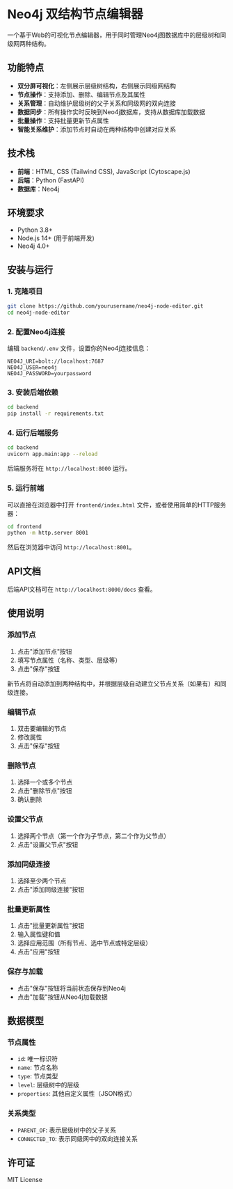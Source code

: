 # Neo4j 双结构节点编辑器

一个基于Web的可视化节点编辑器，用于同时管理Neo4j图数据库中的层级树和同级网两种结构。

## 功能特点

- **双分屏可视化**：左侧展示层级树结构，右侧展示同级网结构
- **节点操作**：支持添加、删除、编辑节点及其属性
- **关系管理**：自动维护层级树的父子关系和同级网的双向连接
- **数据同步**：所有操作实时反映到Neo4j数据库，支持从数据库加载数据
- **批量操作**：支持批量更新节点属性
- **智能关系维护**：添加节点时自动在两种结构中创建对应关系

## 技术栈

- **前端**：HTML, CSS (Tailwind CSS), JavaScript (Cytoscape.js)
- **后端**：Python (FastAPI)
- **数据库**：Neo4j

## 环境要求

- Python 3.8+
- Node.js 14+ (用于前端开发)
- Neo4j 4.0+

## 安装与运行

### 1. 克隆项目

```bash
git clone https://github.com/yourusername/neo4j-node-editor.git
cd neo4j-node-editor
```

### 2. 配置Neo4j连接

编辑 `backend/.env` 文件，设置你的Neo4j连接信息：

```
NEO4J_URI=bolt://localhost:7687
NEO4J_USER=neo4j
NEO4J_PASSWORD=yourpassword
```

### 3. 安装后端依赖

```bash
cd backend
pip install -r requirements.txt
```

### 4. 运行后端服务

```bash
cd backend
uvicorn app.main:app --reload
```

后端服务将在 `http://localhost:8000` 运行。

### 5. 运行前端

可以直接在浏览器中打开 `frontend/index.html` 文件，或者使用简单的HTTP服务器：

```bash
cd frontend
python -m http.server 8001
```

然后在浏览器中访问 `http://localhost:8001`。

## API文档

后端API文档可在 `http://localhost:8000/docs` 查看。

## 使用说明

### 添加节点

1. 点击"添加节点"按钮
2. 填写节点属性（名称、类型、层级等）
3. 点击"保存"按钮

新节点将自动添加到两种结构中，并根据层级自动建立父节点关系（如果有）和同级连接。

### 编辑节点

1. 双击要编辑的节点
2. 修改属性
3. 点击"保存"按钮

### 删除节点

1. 选择一个或多个节点
2. 点击"删除节点"按钮
3. 确认删除

### 设置父节点

1. 选择两个节点（第一个作为子节点，第二个作为父节点）
2. 点击"设置父节点"按钮

### 添加同级连接

1. 选择至少两个节点
2. 点击"添加同级连接"按钮

### 批量更新属性

1. 点击"批量更新属性"按钮
2. 输入属性键和值
3. 选择应用范围（所有节点、选中节点或特定层级）
4. 点击"应用"按钮

### 保存与加载

- 点击"保存"按钮将当前状态保存到Neo4j
- 点击"加载"按钮从Neo4j加载数据

## 数据模型

### 节点属性

- `id`: 唯一标识符
- `name`: 节点名称
- `type`: 节点类型
- `level`: 层级树中的层级
- `properties`: 其他自定义属性（JSON格式）

### 关系类型

- `PARENT_OF`: 表示层级树中的父子关系
- `CONNECTED_TO`: 表示同级网中的双向连接关系

## 许可证

MIT License
